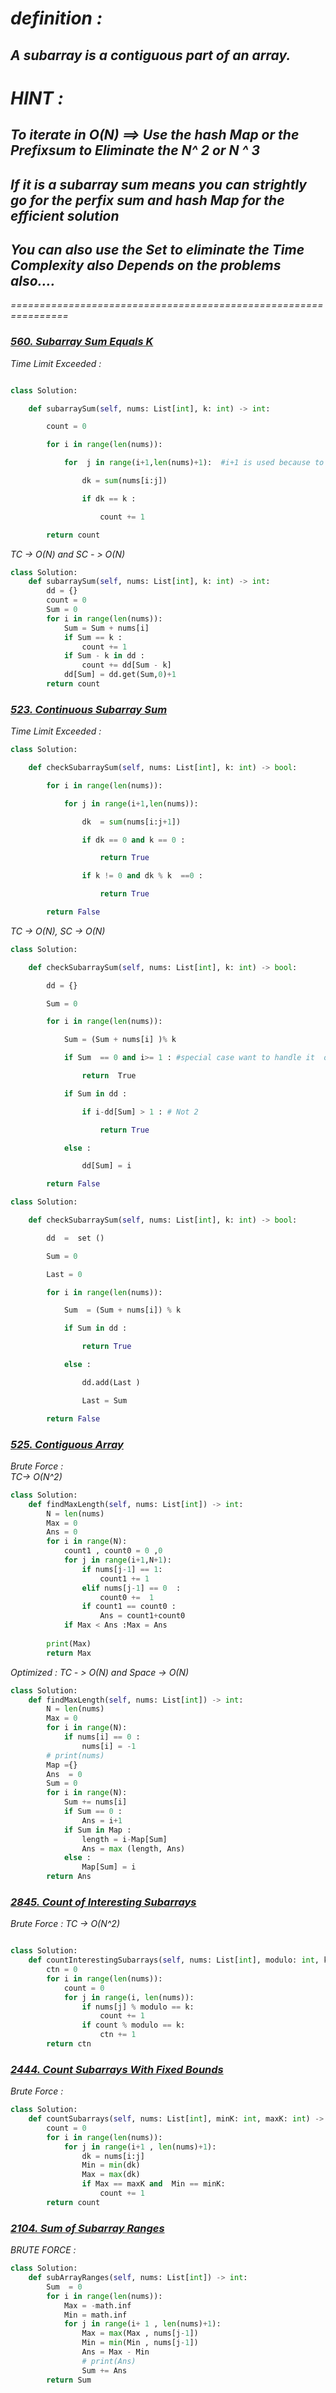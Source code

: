 # *definition :* 

## *A *subarray* is a *contiguous* part of an array.*

# *HINT :* 

## *To iterate in O(N) ==> Use the hash Map or the Prefixsum to Eliminate the N^ 2 or N ^ 3*

## *If it is a subarray sum means you can strightly go for the perfix sum and hash Map for the efficient solution*

## *You can  also use the Set to eliminate the Time Complexity also Depends on the problems also....*

*================================================================*


### *[560. Subarray Sum Equals K](https://leetcode.com/problems/subarray-sum-equals-k/)*


*Time Limit Exceeded  :* 


```python 

class Solution:

    def subarraySum(self, nums: List[int], k: int) -> int:

        count = 0

        for i in range(len(nums)):

            for  j in range(i+1,len(nums)+1):  #i+1 is used because to eliminate the empty subarray

                dk = sum(nums[i:j])

                if dk == k :

                    count += 1

        return count
```




*TC -> O(N) and SC - > O(N)*

```python 
class Solution:
    def subarraySum(self, nums: List[int], k: int) -> int:
        dd = {}
        count = 0 
        Sum = 0 
        for i in range(len(nums)):
            Sum = Sum + nums[i]
            if Sum == k :
                count += 1
            if Sum - k in dd :
                count += dd[Sum - k]
            dd[Sum] = dd.get(Sum,0)+1 
        return count    
```


### *[523. Continuous Subarray Sum](https://leetcode.com/problems/continuous-subarray-sum/)*

*Time Limit Exceeded  :* 

```python 
class Solution:

    def checkSubarraySum(self, nums: List[int], k: int) -> bool:

        for i in range(len(nums)):

            for j in range(i+1,len(nums)):

                dk  = sum(nums[i:j+1])

                if dk == 0 and k == 0 :

                    return True

                if k != 0 and dk % k  ==0 :

                    return True

        return False
```


*TC -> O(N), SC -> O(N)*

```python 
class Solution:

    def checkSubarraySum(self, nums: List[int], k: int) -> bool:

        dd = {}

        Sum = 0

        for i in range(len(nums)):

            Sum = (Sum + nums[i] )% k

            if Sum  == 0 and i>= 1 : #special case want to handle it  or otherwise inizitalized it in the dict starting itself

                return  True

            if Sum in dd :

                if i-dd[Sum] > 1 : # Not 2

                    return True

            else :

                dd[Sum] = i

        return False
```


```python 
class Solution:

    def checkSubarraySum(self, nums: List[int], k: int) -> bool:

        dd  =  set ()

        Sum = 0

        Last = 0

        for i in range(len(nums)):

            Sum  = (Sum + nums[i]) % k

            if Sum in dd :

                return True

            else :

                dd.add(Last )

                Last = Sum

        return False
```


### *[525. Contiguous Array](https://leetcode.com/problems/contiguous-array/)*

*Brute Force :*  
*TC-> O(N^2)*

```python 
class Solution:
    def findMaxLength(self, nums: List[int]) -> int:
        N = len(nums)
        Max = 0 
        Ans = 0 
        for i in range(N):
            count1 , count0 = 0 ,0
            for j in range(i+1,N+1):
                if nums[j-1] == 1:
                    count1 += 1 
                elif nums[j-1] == 0  :
                    count0 +=  1
                if count1 == count0 :
                    Ans = count1+count0
            if Max < Ans :Max = Ans
            
        print(Max)
        return Max 
```

*Optimized :* 
*TC - > O(N) and Space -> O(N)*

```python 
class Solution:
    def findMaxLength(self, nums: List[int]) -> int:
        N = len(nums)
        Max = 0 
        for i in range(N):
            if nums[i] == 0 :
                nums[i] = -1
        # print(nums)
        Map ={}
        Ans  = 0 
        Sum = 0 
        for i in range(N):
            Sum += nums[i]
            if Sum == 0 :
                Ans = i+1
            if Sum in Map :
                length = i-Map[Sum]
                Ans = max (length, Ans)
            else :
                Map[Sum] = i 
        return Ans 

```


### *[2845. Count of Interesting Subarrays](https://leetcode.com/problems/count-of-interesting-subarrays/)*

 *Brute Force : TC -> O(N^2)*
 
```python 

class Solution:
    def countInterestingSubarrays(self, nums: List[int], modulo: int, k: int) -> int:
        ctn = 0
        for i in range(len(nums)):
            count = 0
            for j in range(i, len(nums)):
                if nums[j] % modulo == k:
                    count += 1
                if count % modulo == k:
                    ctn += 1
        return ctn

```


### *[2444. Count Subarrays With Fixed Bounds](https://leetcode.com/problems/count-subarrays-with-fixed-bounds/)*

 *Brute Force :* 
 
```python 
class Solution:
    def countSubarrays(self, nums: List[int], minK: int, maxK: int) -> int:
        count = 0 
        for i in range(len(nums)):
            for j in range(i+1 , len(nums)+1):
                dk = nums[i:j]
                Min = min(dk)
                Max = max(dk)
                if Max == maxK and  Min == minK:
                    count += 1 
        return count 
```


### *[2104. Sum of Subarray Ranges](https://leetcode.com/problems/sum-of-subarray-ranges/)*

*BRUTE FORCE :* 

```python 
class Solution:
    def subArrayRanges(self, nums: List[int]) -> int:
        Sum  = 0 
        for i in range(len(nums)):
            Max = -math.inf
            Min = math.inf 
            for j in range(i+ 1 , len(nums)+1):
                Max = max(Max , nums[j-1])
                Min = min(Min , nums[j-1])
                Ans = Max - Min 
                # print(Ans)
                Sum += Ans 
        return Sum

```


